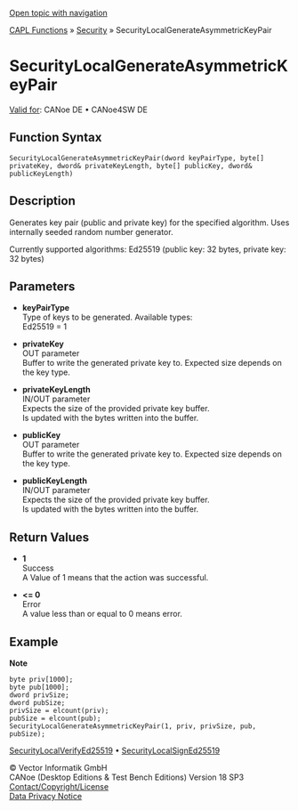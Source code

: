 [Open topic with navigation](../../../../../CANoeDEFamily.htm#Topics/CAPLFunctions/Security/Functions/CAPLfunctionSecurityLocalGenerateAsymmetricKeyPair.md)

[CAPL Functions](../../CAPLfunctions.md) » [Security](../CAPLFunctionsSecurityOverview.md) » SecurityLocalGenerateAsymmetricKeyPair

# SecurityLocalGenerateAsymmetricKeyPair

[Valid for](../../../Shared/FeatureAvailability.md): CANoe DE • CANoe4SW DE

## Function Syntax

`SecurityLocalGenerateAsymmetricKeyPair(dword keyPairType, byte[] privateKey, dword& privateKeyLength, byte[] publicKey, dword& publicKeyLength)`

## Description

Generates key pair (public and private key) for the specified algorithm. Uses internally seeded random number generator.

Currently supported algorithms: Ed25519 (public key: 32 bytes, private key: 32 bytes)

## Parameters

- **keyPairType**  
  Type of keys to be generated. Available types:  
  Ed25519 = 1

- **privateKey**  
  OUT parameter  
  Buffer to write the generated private key to. Expected size depends on the key type.

- **privateKeyLength**  
  IN/OUT parameter  
  Expects the size of the provided private key buffer.  
  Is updated with the bytes written into the buffer.

- **publicKey**  
  OUT parameter  
  Buffer to write the generated private key to. Expected size depends on the key type.

- **publicKeyLength**  
  IN/OUT parameter  
  Expects the size of the provided private key buffer.  
  Is updated with the bytes written into the buffer.

## Return Values

- **1**  
  Success  
  A Value of 1 means that the action was successful.

- **<= 0**  
  Error  
  A value less than or equal to 0 means error.

## Example

**Note**  

```plaintext
byte priv[1000];
byte pub[1000];
dword privSize;
dword pubSize;
privSize = elcount(priv);
pubSize = elcount(pub);
SecurityLocalGenerateAsymmetricKeyPair(1, priv, privSize, pub, pubSize);
```

[SecurityLocalVerifyEd25519](CAPLfunctionSecurityLocalVerifyEd25519.md) • [SecurityLocalSignEd25519](CAPLfunctionSecurityLocalSignEd25519.md)

© Vector Informatik GmbH  
CANoe (Desktop Editions & Test Bench Editions) Version 18 SP3  
[Contact/Copyright/License](../../../Shared/ContactCopyrightLicense.md)  
[Data Privacy Notice](https://www.vector.com/int/en/company/get-info/privacy-policy/)
